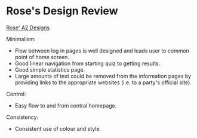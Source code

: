 # Rose's Design Review
[Rose' A2 Designs](Designs/Rose_Design/SWEN303_assignment2_design.pdf)<br>

Minimalism:
- Flow between log in pages is well designed and leads user to common point of home screen.
- Good linear navigation from starting quiz to getting results.
- Good simple statistics page.
- Large amounts of text could be removed from the information pages by providing links to the appropriate websites (i.e. to a party's official site).

Control:
- Easy flow to and from central homepage.

Consistency:
- Consistent use of colour and style.